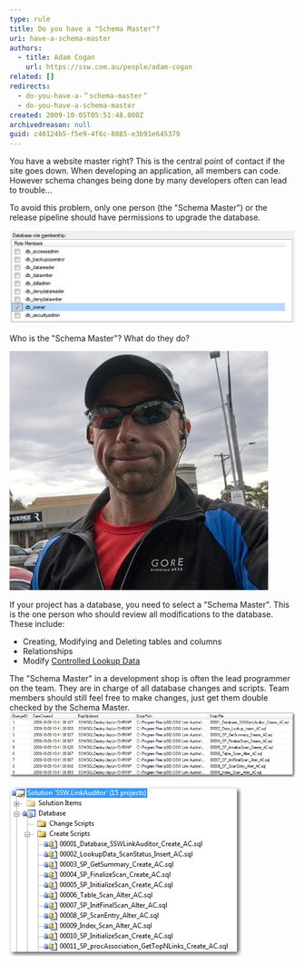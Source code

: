```yaml
---
type: rule
title: Do you have a "Schema Master"?
uri: have-a-schema-master
authors:
  - title: Adam Cogan
    url: https://ssw.com.au/people/adam-cogan
related: []
redirects:
  - do-you-have-a-＂schema-master＂
  - do-you-have-a-schema-master
created: 2009-10-05T05:51:48.000Z
archivedreason: null
guid: c40124b5-f5e9-4f6c-8085-e3b91e645379
---
```

You have a website master right? This is the central point of contact if the site goes down.
When developing an application, all members can code. However schema changes being done by many developers often can lead to trouble...

<!--endintro-->

To avoid this problem, only one person (the "Schema Master") or the release pipeline should have permissions to upgrade the database.

![Figure: The db_owner role is granted for one person only – the "Schema Master"](/rules/have-a-schema-master/fullpermission.jpg)

Who is the "Schema Master"? What do they do?   

![Figure: One person should be the 'Schema Master', on an average sized project (of 5-10 devs)](/rules/have-a-schema-master/Nick.png)

If your project has a database, you need to select a "Schema Master". This is the one person who should review all modifications to the database. These include:

* Creating, Modifying and Deleting tables and columns
* Relationships
* Modify [Controlled Lookup Data](/do-you-deploy-controlled-lookup-data)

The "Schema Master" in a development shop is often the lead programmer on the team. They are in charge of all database changes and scripts. Team members should still feel free to make changes, just get them double checked by the Schema Master.
![Figure: The Applications Database stores version info in a table called _zsVersion](/rules/have-a-schema-master/zsVersionTable.png)  

![Figure: Only a "Schema Master" checks in the .sql files](/rules/have-a-schema-master/SQLScriptInTFS.png)
